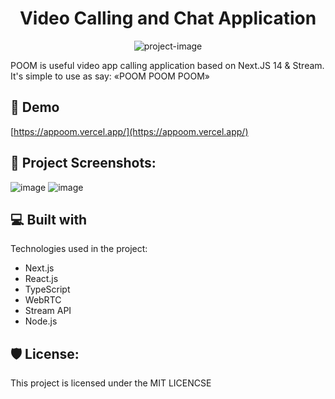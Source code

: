 <h1 align="center" id="title">Video Calling and Chat Application</h1>

<p align="center"><img src="https://socialify.git.ci/KritikaTri/Google-meet-clone/image?font=Inter&amp;language=1&amp;name=1&amp;owner=1&amp;stargazers=1&amp;theme=Light" alt="project-image"></p>

<p id="description">POOM is useful video app calling application based on Next.JS 14 &amp; Stream. It's simple to use as say: «POOM POOM POOM»</p>

<h2>🚀 Demo</h2>

[https://appoom.vercel.app/](https://appoom.vercel.app/)



<h2>🍰 Project Screenshots:</h2>


  ![image](https://github.com/user-attachments/assets/7b5ffbd7-5f1c-4203-bb2b-b82df3d9fa08)
![image](https://github.com/user-attachments/assets/399aed4d-95e1-4185-b1a9-a3e8fa46285e)
  
<h2>💻 Built with</h2>

Technologies used in the project:

*   Next.js
*   React.js
*   TypeScript
*   WebRTC
*   Stream API
*   Node.js

<h2>🛡️ License:</h2>

This project is licensed under the MIT LICENCSE

